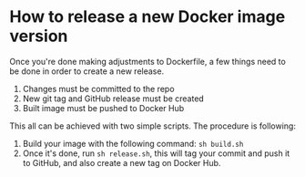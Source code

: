 # How to release a new Docker image version

Once you're done making adjustments to Dockerfile, a few things need to be done in order to create a new release.

1. Changes must be committed to the repo
2. New git tag and GitHub release must be created
2. Built image must be pushed to Docker Hub

This all can be achieved with two simple scripts. The procedure is following:

1. Build your image with the following command: `sh build.sh`
2. Once it's done, run `sh release.sh`, this will tag your commit and push it to GitHub, and also create a new tag on Docker Hub.